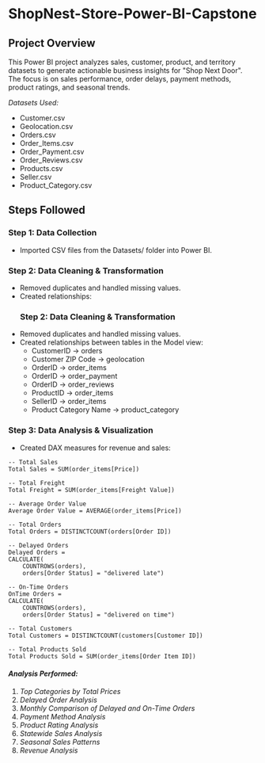 # ShopNest-Store-Power-BI-Capstone


## Project Overview
This Power BI project analyzes sales, customer, product, and territory datasets to generate actionable business insights for "Shop Next Door".  
The focus is on sales performance, order delays, payment methods, product ratings, and seasonal trends.

*Datasets Used:*
- Customer.csv  
- Geolocation.csv  
- Orders.csv  
- Order_Items.csv  
- Order_Payment.csv  
- Order_Reviews.csv  
- Products.csv  
- Seller.csv  
- Product_Category.csv

## Steps Followed

### Step 1: Data Collection
- Imported CSV files from the Datasets/ folder into Power BI.

### Step 2: Data Cleaning & Transformation
- Removed duplicates and handled missing values.
- Created relationships:
  ### Step 2: Data Cleaning & Transformation
- Removed duplicates and handled missing values.
- Created relationships between tables in the Model view:
  - CustomerID → orders
  - Customer ZIP Code → geolocation
  - OrderID → order_items
  - OrderID → order_payment
  - OrderID → order_reviews
  - ProductID → order_items
  - SellerID → order_items
  - Product Category Name → product_category
 
    
### Step 3: Data Analysis & Visualization
- Created DAX measures for revenue and sales:
```DAX
-- Total Sales
Total Sales = SUM(order_items[Price])

-- Total Freight
Total Freight = SUM(order_items[Freight Value])

-- Average Order Value
Average Order Value = AVERAGE(order_items[Price])

-- Total Orders
Total Orders = DISTINCTCOUNT(orders[Order ID])

-- Delayed Orders
Delayed Orders = 
CALCULATE(
    COUNTROWS(orders),
    orders[Order Status] = "delivered late")

-- On-Time Orders
OnTime Orders = 
CALCULATE(
    COUNTROWS(orders),
    orders[Order Status] = "delivered on time")

-- Total Customers
Total Customers = DISTINCTCOUNT(customers[Customer ID])

-- Total Products Sold
Total Products Sold = SUM(order_items[Order Item ID])
```

#### *Analysis Performed:*
1. *Top Categories by Total Prices*  
2. *Delayed Order Analysis*  
3. *Monthly Comparison of Delayed and On-Time Orders*  
4. *Payment Method Analysis*  
5. *Product Rating Analysis*  
6. *Statewide Sales Analysis*  
7. *Seasonal Sales Patterns*  
8. *Revenue Analysis*












